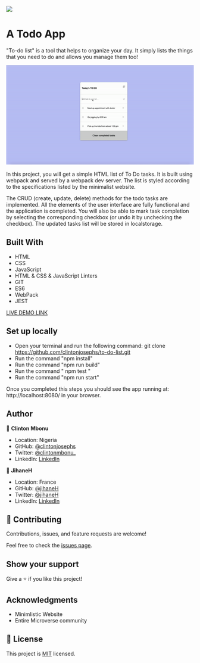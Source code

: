 ![](https://img.shields.io/badge/Microverse-blueviolet)

# A Todo App

"To-do list" is a tool that helps to organize your day. It simply lists the things that you need to do and allows you manage them too!

![Todos](assets/images/todo_presentation.gif)


In this project, you will get a simple HTML list of To Do tasks. It is built using webpack and served by a webpack dev server. The list is styled according to the specifications listed by the minimalist website.

The CRUD (create, update, delete) methods for the todo tasks are implemented. All the elements of the user interface are fully functional and the application is completed. You will also be able to mark task completion by selecting the corresponding checkbox (or undo it by unchecking the checkbox). The updated tasks list will be stored in localstorage.

## Built With

- HTML
- CSS
- JavaScript
- HTML & CSS & JavaScript Linters
- GIT
- ES6
- WebPack
- JEST

[LIVE DEMO LINK](https://clintonjosephs.github.io/to-do-list/)

## Set up locally

- Open your terminal and run the following command: git clone https://github.com/clintonjosephs/to-do-list.git
- Run the command "npm install"
- Run the command "npm run build"
- Run the command " npm test "
- Run the command "npm run start"

Once you completed this steps you should see the app running at: http://localhost:8080/ in your browser.

## Author

👤 **Clinton Mbonu**

- Location: Nigeria
- GitHub: [@clintonjosephs](https://github.com/clintonjosephs)
- Twitter: [@clintonmbonu_](https://twitter.com/clintonmbonu_)
- LinkedIn: [LinkedIn](https://linkedin.com/in/clinton-mbonu)

👤 **JihaneH**

- Location: France
- GitHub: [@jihaneH](https://github.com/jihaneH)
- Twitter: [@jihaneH](https://twitter.com/jijihaddad)
- LinkedIn: [LinkedIn](https://linkedin.com/in/jihane-haddad/)


## 🤝 Contributing

Contributions, issues, and feature requests are welcome!

Feel free to check the [issues page](../../issues/).

## Show your support

Give a ⭐️ if you like this project!

## Acknowledgments
- Minimlistic Website
- Entire Microverse community

## 📝 License

This project is [MIT](./MIT.md) licensed.